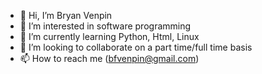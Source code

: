 - 👋 Hi, I’m Bryan Venpin
- 👀 I’m interested in software programming
- 🌱 I’m currently learning Python, Html, Linux 
- 💞️ I’m looking to collaborate on a part time/full time basis
- 📫 How to reach me (bfvenpin@gmail.com)

<!---
Studiopolaris/Studiopolaris is a ✨ special ✨ repository because its `README.md` (this file) appears on your GitHub profile.
You can click the Preview link to take a look at your changes.
--->
